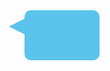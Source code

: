 <!DOCTYPE HTML> 
<html lang="en"> 
<head> <meta charset=utf-8> 
<title>Create a speech bubble shape with CSS3</title> 
<style type="text/css"> 
#speech-bubble { 
width: 120px; 
height: 80px; 
background: #5ac4ed; 
position: absolute; 
left:100px; 
-moz-border-radius: 10px; 
-webkit-border-radius: 10px; 
border-radius: 10px; 
} 
#speech-bubble:before { 
content:""; 
position: absolute; 
width: 0; 
height: 0; 
border-top: 13px solid transparent; 
border-right: 26px solid #5ac4ed; 
border-bottom: 13px solid transparent; 
margin: 13px 0 0 -25px; 
} 
</style> 
</head> 
<body> 
<div id="speech-bubble">
</div> 
</body> 
</html> 
